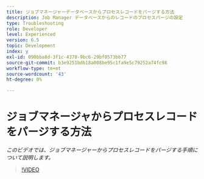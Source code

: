 ```yaml
---
title: ジョブマネージャーデータベースからプロセスレコードをパージする方法
description: Job Manager データベースからのレコードのプロセスパージの設定
type: Troubleshooting
role: Developer
level: Experienced
version: 6.5
topic: Development
index: y
exl-id: 090bba8d-3f1c-4370-9bc6-29bf0573bb77
source-git-commit: b3e9251bdb18a008be95c1fa9e5c79252a74fc98
workflow-type: tm+mt
source-wordcount: '43'
ht-degree: 0%

---
```


# ジョブマネージャからプロセスレコードをパージする方法

*このビデオでは、ジョブマネージャーからプロセスレコードをパージする手順について説明します。*

>[!VIDEO](https://video.tv.adobe.com/v/335577?quality=12&learn=on)
